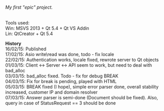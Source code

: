 <h6>My first "epic" project.<br></h6>

Tools used:<br>
Win: MSVS 2013 + Qt 5.4 + Qt VS Addin<br>
Lin: QtCreator + Qt 5.4<br>

<b>History</b><br>
16/02/15: Published<br>
17/02/15: Asio write\read was done, todo - fix locale<br>
22/02/15: Authentication works, locale fixed, rewrote server to Qt objects<br>
01/03/15: Client <-> Server <-> API seem to work, but need to deal with bad_alloc<br>
03/03/15: bad_alloc fixed. Todo - fix for debug BREAK<br>
04/03/15: Fix for break is pending, played with HTML<br>
05/03/15: BREAK fixed (I hope), simple error parser done, overall stability increased, customer IP and domain resolver<br>
07/03/15: Answer parser is semi-done (Document should be fixed). Also, query in case of StatusRequest == 3 should be done<br>